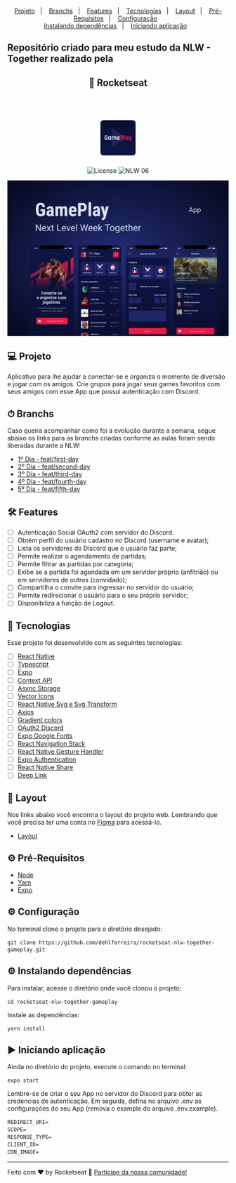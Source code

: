 <p align="center">
  <a href="#-projeto">Projeto</a>&nbsp;&nbsp;&nbsp;|&nbsp;&nbsp;&nbsp;
  <a href="#-branchs">Branchs</a>&nbsp;&nbsp;&nbsp;|&nbsp;&nbsp;&nbsp;
  <a href="#-features">Features</a>&nbsp;&nbsp;&nbsp;|&nbsp;&nbsp;&nbsp;
  <a href="#-tecnologias">Tecnologias</a>&nbsp;&nbsp;&nbsp;|&nbsp;&nbsp;&nbsp;
  <a href="#-layout">Layout</a>&nbsp;&nbsp;&nbsp;|&nbsp;&nbsp;&nbsp;
  <a href="#-pré-requisitos">Pré-Requisitos</a>&nbsp;&nbsp;&nbsp;|&nbsp;&nbsp;&nbsp;
  <a href="#-configuração">Configuração</a>&nbsp;&nbsp;&nbsp;
  <br>
  <a href="#-instalando-dependências">Instalando dependências</a>&nbsp;&nbsp;&nbsp;|&nbsp;&nbsp;&nbsp;
  <a href="#-iniciando-aplicação">Iniciando aplicação</a>&nbsp;&nbsp;&nbsp;

</p>

## Repositório criado para meu estudo da NLW - Together realizado pela

<h2 align="center">🚀 Rocketseat</h2>

<br>

<h1 align="center">
  <img alt="GamePlay" height="80" title="Plant Manager" src="assets/logo.png" />
</h1>

<p align="center">
  <img alt="License" src="https://img.shields.io/static/v1?label=license&message=MIT&color=E51C44&labelColor=0A1033">

 <img src="https://img.shields.io/static/v1?label=NLW&message=06&color=E51C44&labelColor=0A1033" alt="NLW 06" />
</p>

![cover](assets/cover.png?style=flat)

## 💻 Projeto

Aplicativo para lhe ajudar a conectar-se e organiza o momento de diversão e jogar com os amigos. Crie grupos para jogar seus games favoritos com seus amigos com esse App que possui autenticação com Discord.

## ⏱ Branchs

Caso queira acompanhar como foi a evolução durante a semana, segue abaixo os links para as branchs criadas conforme as aulas foram sendo liberadas durante a NLW:

- [1º Dia - feat/first-day](https://github.com/dehlferreira/rocketseat-nlw-together-gameplay/tree/feat/first-day)
- [2º Dia - feat/second-day](https://github.com/dehlferreira/rocketseat-nlw-together-gameplay/tree/feat/second-day)
- [3º Dia - feat/third-day](https://github.com/dehlferreira/rocketseat-nlw-together-gameplay/tree/feat/third-day)
- [4º Dia - feat/fourth-day](https://github.com/dehlferreira/rocketseat-nlw-together-gameplay/tree/feat/fourth-day)
- [5º Dia - feat/fifth-day](https://github.com/dehlferreira/rocketseat-nlw-together-gameplay/tree/feat/fifth-day)

## 🛠️ Features

- [ ] Autenticação Social OAuth2 com servidor do Discord.
- [ ] Obtém perfil do usuário cadastro no Discord (username e avatar);
- [ ] Lista os servidores do Discord que o usuário faz parte;
- [ ] Permite realizar o agendamento de partidas;
- [ ] Permite filtrar as partidas por categoria;
- [ ] Exibe se a partida foi agendada em um servidor próprio (anfitrião) ou em servidores de outros (convidado);
- [ ] Compartilha o convite para ingressar no servidor do usuário;
- [ ] Permite redirecionar o usuário para o seu próprio servidor;
- [ ] Disponibiliza a função de Logout.

## 🚀 Tecnologias

Esse projeto foi desenvolvido com as seguintes tecnologias:

- [ ] [React Native](https://reactnative.dev/docs/getting-started)
- [ ] [Typescript](https://www.typescriptlang.org/docs/)
- [ ] [Expo](https://docs.expo.io/)
- [ ] [Context API](https://pt-br.reactjs.org/docs/context.html)
- [ ] [Async Storage](https://reactnative.dev/docs/asyncstorage)
- [ ] [Vector Icons](https://docs.expo.io/guides/icons/)
- [ ] [React Native Svg e Svg Transform](https://docs.expo.io/versions/latest/sdk/svg/)
- [ ] [Axios](https://www.npmjs.com/package/axios)
- [ ] [Gradient colors](https://docs.expo.io/versions/latest/sdk/linear-gradient/)
- [ ] [OAuth2 Discord ](https://discord.com/developers/docs/topics/oauth2)
- [ ] [Expo Google Fonts](https://docs.expo.io/guides/using-custom-fonts/)
- [ ] [React Navigation Stack](https://reactnavigation.org/docs/stack-navigator/)
- [ ] [React Native Gesture Handler](https://reactnavigation.org/docs/getting-started)
- [ ] [Expo Authentication](https://docs.expo.io/guides/authentication/)
- [ ] [React Native Share](https://reactnative.dev/docs/share)
- [ ] [Deep Link](https://reactnavigation.org/docs/deep-linking/)

## 🔖 Layout

Nos links abaixo você encontra o layout do projeto web. Lembrando que você precisa ter uma conta no [Figma](http://figma.com/) para acessá-lo.

- [Layout](https://www.figma.com/file/0kv33XYjvOgvKGKHBaiR07/GamePlay-NLW-Together?node-id=58913%3A83)

## ⚙ Pré-Requisitos

- [Node](https://nodejs.org/pt-br/)
- [Yarn](https://yarnpkg.com/getting-started)
- [Expo](https://docs.expo.io/)

## ⚙ Configuração

No terminal clone o projeto para o diretório desejado:

```
git clone https://github.com/dehlferreira/rocketseat-nlw-together-gameplay.git
```

## ⚙ Instalando dependências

Para instalar, acesse o diretório onde você clonou o projeto:

```
cd rocketseat-nlw-together-gameplay
```

Instale as dependências:

```
yarn install
```

## ▶ Iniciando aplicação

Ainda no diretório do projeto, execute o comando no terminal:

```
expo start
```

Lembre-se de criar o seu App no servidor do Discord para obter as credencias de autenticação. Em seguida, defina no arquivo .env as configurações do seu App (remova o example do arquivo .env.example).

```cl
REDIRECT_URI=
SCOPE=
RESPONSE_TYPE=
CLIENT_ID=
CDN_IMAGE=
```

---

Feito com ♥ by Rocketseat :wave: [Participe da nossa comunidade!](https://discordapp.com/invite/gCRAFhc)

 <!-- coisas para acrescentar conforme evolução -->
<!-- - [Layout Mobile](https://www.figma.com/file/X27FfVxAgy9f5IFa7ONlph/Happy-Mobile) -->
